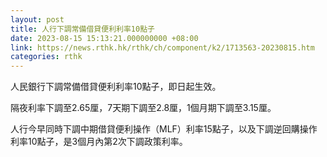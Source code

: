 ```yaml
---
layout: post
title: 人行下調常備借貸便利利率10點子
date: 2023-08-15 15:13:21.000000000 +08:00
link: https://news.rthk.hk/rthk/ch/component/k2/1713563-20230815.htm
categories: rthk
---
```


人民銀行下調常備借貸便利利率10點子，即日起生效。

隔夜利率下調至2.65厘，7天期下調至2.8厘，1個月期下調至3.15厘。

人行今早同時下調中期借貸便利操作（MLF）利率15點子，以及下調逆回購操作利率10點子，是3個月內第2次下調政策利率。

